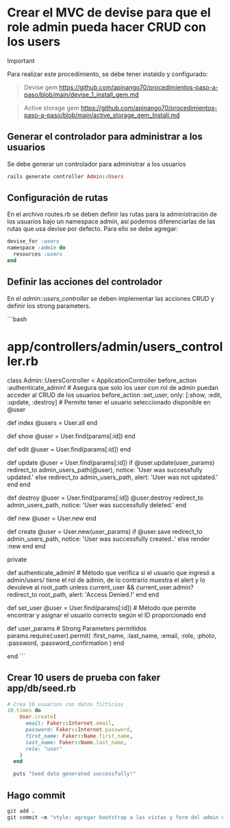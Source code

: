 # Crear el MVC de devise para que el role admin pueda hacer CRUD con los users

> [!IMPORTANT]
> Para realizar este procedimiento, se debe tener instaldo y configurado:

>Devise gem https://github.com/apinango70/procedimientos-paso-a-paso/blob/main/devise_1_install_gem.md

>Active storage gem https://github.com/apinango70/procedimientos-paso-a-paso/blob/main/active_storage_gem_Install.md

## Generar el controlador para administrar a los usuarios

Se debe generar un controlador para administrar a los usuarios

```ruby
rails generate controller Admin::Users
```

## Configuración de rutas

En el archivo routes.rb se deben definir las rutas para la administración de los usuarios bajo un namespace admin, así podemos diferenciarlas de las rutas que usa devise por defecto. Para ello se debe agregar: 

```ruby
devise_for :users
namespace :admin do
  resources :users
end
```

## Definir las acciones del controlador

En el _admin::users_controller_ se deben implementar las acciones CRUD y definir los strong parameters.

   ´´´bash
   # app/controllers/admin/users_controller.rb

   class Admin::UsersController < ApplicationController
     before_action :authenticate_admin! # Asegura que solo los user con rol de admin puedan acceder al CRUD de los usuarios
     before_action :set_user, only: [:show, :edit, :update, :destroy] # Permite tener el usuario seleccionado disponible en @user
   
  def index
    @users = User.all
  end

  def show
    @user = User.find(params[:id])
  end

  def edit
    @user = User.find(params[:id])
  end

  def update
    @user = User.find(params[:id])
    if @user.update(user_params)
      redirect_to admin_users_path(@user), notice: 'User was successfully updated.'
    else
      redirect_to admin_users_path, alert: 'User was not updated.'
    end
  end

  def destroy
    @user = User.find(params[:id])
    @user.destroy
    redirect_to admin_users_path, notice: 'User was successfully deleted.'
  end

   def new
    @user = User.new
  end

  def create
    @user = User.new(user_params)
    if @user.save
      redirect_to admin_users_path, notice: 'User was successfully created..'
    else
      render :new
    end
  end
     
  private
 
  def authenticate_admin! # Método que verifica si el usuario que ingresó a admin/users/ tiene el rol de admin, de lo contrario muestra el alert y lo devuleve al root_path
    unless current_user && current_user.admin?
      redirect_to root_path, alert: 'Access Denied.!'
    end
  end

  def set_user
    @user = User.find(params[:id]) # Método que permite encontrar y asignar el usuario correcto según el ID proporcionado
  end

  def user_params # Strong Parameters permitidos
    params.require(:user).permit(
                                  :first_name,
                                  :last_name,
                                  :email,
                                  :role,
                                  :photo,
                                  :password,
                                  :password_confirmation
                                  )
  end

end
´´´

## Crear 10 users de prueba con faker app/db/seed.rb

```ruby
# Crea 10 usuarios con datos ficticios
10.times do
    User.create(
      email: Faker::Internet.email,
      password: Faker::Internet.password,
      first_name: Faker::Name.first_name,
      last_name: Faker::Name.last_name,
      role: "user"
    )
  end

  puts "Seed data generated successfully!"
```

## Hago commit

```ruby
git add .
git commit -m "style: agregar bootstrap a las vistas y form del admin CRUD"
```
